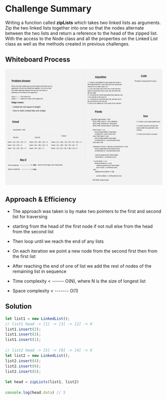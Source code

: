# Challenge Summary

Writing a function called **zipLists** which takes two linked lists as arguments. Zip the two linked lists together into one so that the nodes alternate between the two lists and return a reference to the head of the zipped list. With the access to the Node class and all the properties on the Linked List class as well as the methods created in previous challenges.

## Whiteboard Process

![whiteboard](llZip.jpeg)

## Approach & Efficiency

- The approach was taken is by make two pointers to the first and second list for traversing
- starting from the head of the first node if not null else from the head from the second list
- Then loop until we reach the end of any lists
- On each iteration we point a new node from the second first then from the first list
- After reaching the end of one of list we add the rest of nodes of the remaining list in sequence

- Time complexity < ------ O(N), where N is the size of longest list
- Space complexity < ------- O(1)

## Solution


```javascript
let list1 = new LinkedList();
// list1 head -> [1] -> [3] -> [2] -> X
list1.insert(2);
list1.insert(3);
list1.insert(1);

// list2 head -> [5] -> [9] -> [4] -> X
let list2 = new LinkedList();
list2.insert(4);
list2.insert(9);
list2.insert(5);

let head = zipLists(list1, list2)

console.log(head.data) // 5
```
